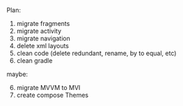 

Plan:

1) migrate fragments
2) migrate activity
3) migrate navigation
4) delete xml layouts
5) clean code (delete redundant, rename, by to equal, etc)
6) clean gradle


maybe:

6) migrate MVVM to MVI
7) create compose Themes

